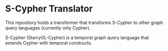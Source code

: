 # S-Cypher Translator

This repository holds a transformer that transforms S-Cypher to other graph query languages (currently only Cypher).

S-Cypher (StarryGL-Cypher) is a temporal graph query language that extends Cypher with temporal constructs.
